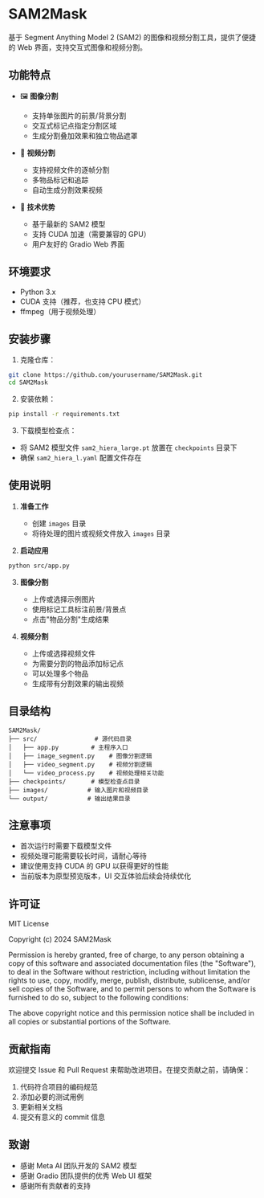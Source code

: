 # SAM2Mask

基于 Segment Anything Model 2 (SAM2) 的图像和视频分割工具，提供了便捷的 Web 界面，支持交互式图像和视频分割。

## 功能特点

- 🖼️ **图像分割**
  - 支持单张图片的前景/背景分割
  - 交互式标记点指定分割区域
  - 生成分割叠加效果和独立物品遮罩

- 🎥 **视频分割**
  - 支持视频文件的逐帧分割
  - 多物品标记和追踪
  - 自动生成分割效果视频

- 🚀 **技术优势**
  - 基于最新的 SAM2 模型
  - 支持 CUDA 加速（需要兼容的 GPU）
  - 用户友好的 Gradio Web 界面

## 环境要求

- Python 3.x
- CUDA 支持（推荐，也支持 CPU 模式）
- ffmpeg（用于视频处理）

## 安装步骤

1. 克隆仓库：
```bash
git clone https://github.com/yourusername/SAM2Mask.git
cd SAM2Mask
```

2. 安装依赖：
```bash
pip install -r requirements.txt
```

3. 下载模型检查点：
- 将 SAM2 模型文件 `sam2_hiera_large.pt` 放置在 `checkpoints` 目录下
- 确保 `sam2_hiera_l.yaml` 配置文件存在

## 使用说明

1. **准备工作**
   - 创建 `images` 目录
   - 将待处理的图片或视频文件放入 `images` 目录

2. **启动应用**
```bash
python src/app.py
```

3. **图像分割**
   - 上传或选择示例图片
   - 使用标记工具标注前景/背景点
   - 点击"物品分割"生成结果

4. **视频分割**
   - 上传或选择视频文件
   - 为需要分割的物品添加标记点
   - 可以处理多个物品
   - 生成带有分割效果的输出视频

## 目录结构

```
SAM2Mask/
├── src/                # 源代码目录
│   ├── app.py         # 主程序入口
│   ├── image_segment.py    # 图像分割逻辑
│   ├── video_segment.py    # 视频分割逻辑
│   └── video_process.py    # 视频处理相关功能
├── checkpoints/       # 模型检查点目录
├── images/           # 输入图片和视频目录
└── output/           # 输出结果目录
```

## 注意事项

- 首次运行时需要下载模型文件
- 视频处理可能需要较长时间，请耐心等待
- 建议使用支持 CUDA 的 GPU 以获得更好的性能
- 当前版本为原型预览版本，UI 交互体验后续会持续优化

## 许可证

MIT License

Copyright (c) 2024 SAM2Mask

Permission is hereby granted, free of charge, to any person obtaining a copy
of this software and associated documentation files (the "Software"), to deal
in the Software without restriction, including without limitation the rights
to use, copy, modify, merge, publish, distribute, sublicense, and/or sell
copies of the Software, and to permit persons to whom the Software is
furnished to do so, subject to the following conditions:

The above copyright notice and this permission notice shall be included in all
copies or substantial portions of the Software.

## 贡献指南

欢迎提交 Issue 和 Pull Request 来帮助改进项目。在提交贡献之前，请确保：

1. 代码符合项目的编码规范
2. 添加必要的测试用例
3. 更新相关文档
4. 提交有意义的 commit 信息

## 致谢

- 感谢 Meta AI 团队开发的 SAM2 模型
- 感谢 Gradio 团队提供的优秀 Web UI 框架
- 感谢所有贡献者的支持 